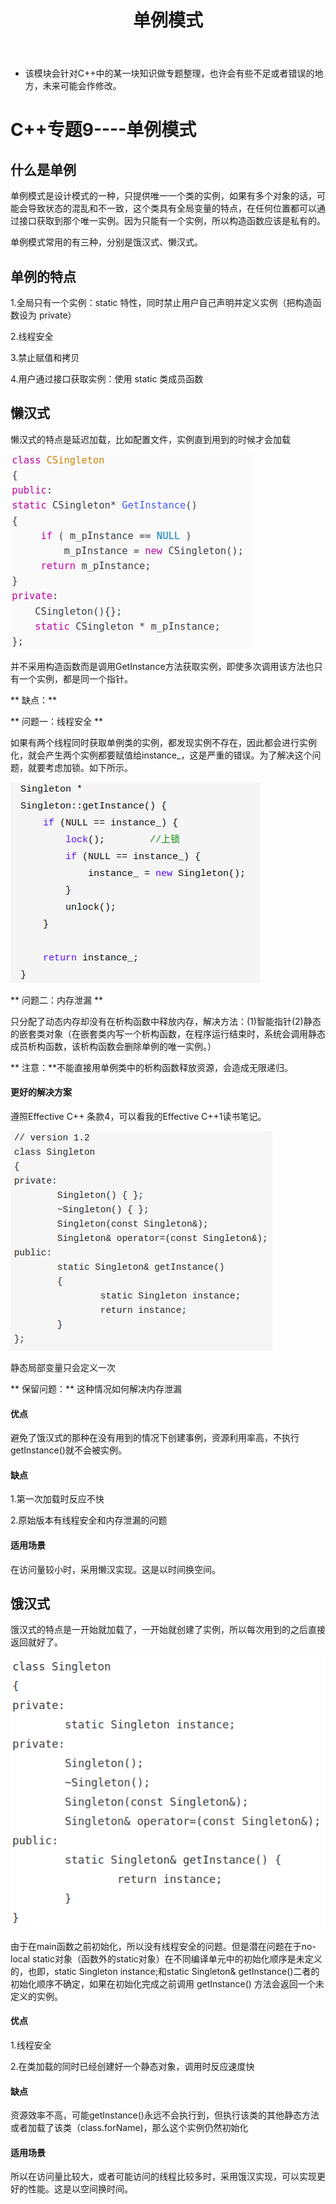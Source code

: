 ﻿---
layout: post
title:  "单例模式"
data: 星期五, 28. 二月 2020 04:12下午 
categories: C++
tags: 专题
---
* 该模块会针对C++中的某一块知识做专题整理，也许会有些不足或者错误的地方，未来可能会作修改。

# C++专题9----单例模式

## 什么是单例
单例模式是设计模式的一种，只提供唯一一个类的实例，如果有多个对象的话，可能会导致状态的混乱和不一致，这个类具有全局变量的特点，在任何位置都可以通过接口获取到那个唯一实例。因为只能有一个实例，所以构造函数应该是私有的。

单例模式常用的有三种，分别是饿汉式、懒汉式。

## 单例的特点
1.全局只有一个实例：static 特性，同时禁止用户自己声明并定义实例（把构造函数设为 private）

2.线程安全

3.禁止赋值和拷贝

4.用户通过接口获取实例：使用 static 类成员函数

## 懒汉式
 懒汉式的特点是延迟加载，比如配置文件，实例直到用到的时候才会加载
 
![](https://github.com/LLLibra/LLLibra.github.io/raw/master/_posts/imgs/20200228-165908.png)

并不采用构造函数而是调用GetInstance方法获取实例，即使多次调用该方法也只有一个实例，都是同一个指针。

** 缺点：**

** 问题一：线程安全 **

如果有两个线程同时获取单例类的实例，都发现实例不存在，因此都会进行实例化，就会产生两个实例都要赋值给instance_，这是严重的错误。为了解决这个问题，就要考虑加锁。如下所示。

![](https://github.com/LLLibra/LLLibra.github.io/raw/master/_posts/imgs/20200228-171129.png)

** 问题二：内存泄漏 **

只分配了动态内存却没有在析构函数中释放内存，解决方法：(1)智能指针(2)静态的嵌套类对象（在嵌套类内写一个析构函数，在程序运行结束时，系统会调用静态成员析构函数，该析构函数会删除单例的唯一实例。）

** 注意：**不能直接用单例类中的析构函数释放资源，会造成无限递归。


#### 更好的解决方案
遵照Effective C++ 条款4，可以看我的Effective C++1读书笔记。

![](https://github.com/LLLibra/LLLibra.github.io/raw/master/_posts/imgs/20200228-174613.png)

静态局部变量只会定义一次

** 保留问题：** 这种情况如何解决内存泄漏

#### 优点
避免了饿汉式的那种在没有用到的情况下创建事例，资源利用率高，不执行getInstance()就不会被实例。

#### 缺点
 1.第一次加载时反应不快

2.原始版本有线程安全和内存泄漏的问题
#### 适用场景
在访问量较小时，采用懒汉实现。这是以时间换空间。

## 饿汉式
饿汉式的特点是一开始就加载了，一开始就创建了实例，所以每次用到的之后直接返回就好了。

![](https://github.com/LLLibra/LLLibra.github.io/raw/master/_posts/imgs/20200229-180740.png)

由于在main函数之前初始化，所以没有线程安全的问题。但是潜在问题在于no-local static对象（函数外的static对象）在不同编译单元中的初始化顺序是未定义的，也即，static Singleton instance;和static Singleton& getInstance()二者的初始化顺序不确定，如果在初始化完成之前调用 getInstance() 方法会返回一个未定义的实例。

#### 优点
 1.线程安全 
 
 2.在类加载的同时已经创建好一个静态对象，调用时反应速度快 
#### 缺点
资源效率不高，可能getInstance()永远不会执行到，但执行该类的其他静态方法或者加载了该类（class.forName)，那么这个实例仍然初始化 


#### 适用场景
所以在访问量比较大，或者可能访问的线程比较多时，采用饿汉实现，可以实现更好的性能。这是以空间换时间。



